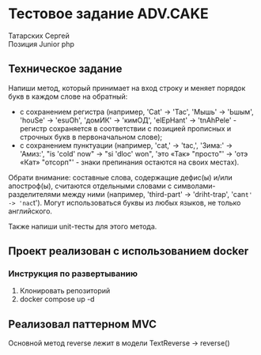 # Тестовое задание ADV.CAKE
Татарских Сергей  
Позиция Junior php

## Техническое задание

Напиши метод, который принимает на вход строку и меняет порядок букв в каждом слове на обратный:
- с сохранением регистра (например, 'Cat' -> 'Tac', 'Мышь' -> 'Ьшым', 'houSe' -> 'esuOh', 'домИК' -> 'кимОД', 'elEpHant' -> 'tnAhPele' - регистр сохраняется в соответствии с позицией прописных и строчных букв в первоначальном слове);
- с сохранением пунктуации (например, 'cat,' -> 'tac,', 'Зима:' -> 'Амиз:', "is 'cold' now" -> "si 'dloc' won", 'это «Так» "просто"' -> 'отэ «Кат» "отсорп"' - знаки препинания остаются на своих местах).

Обрати внимание: составные слова, содержащие дефис(ы) и/или апостроф(ы), считаются отдельными словами с символами-разделителями между ними (например, 'third-part' -> 'driht-trap', 'can`t' -> 'nac`t'). Могут использоваться буквы из любых языков, не только английского.

Также напиши unit-тесты для этого метода.

## Проект реализован с использованием docker

### Инструкция по развертыванию
1) Клонировать репозиторий
2) docker compose up -d

## Реализовал паттерном MVC

Основной метод reverse лежит в модели TextReverse -> reverse()
